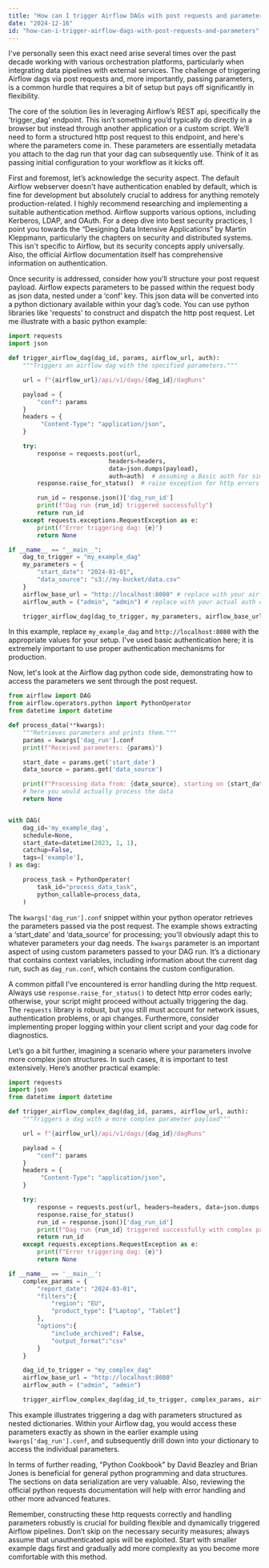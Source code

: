 ```yaml
---
title: "How can I trigger Airflow DAGs with post requests and parameters?"
date: "2024-12-16"
id: "how-can-i-trigger-airflow-dags-with-post-requests-and-parameters"
---
```


 I've personally seen this exact need arise several times over the past decade working with various orchestration platforms, particularly when integrating data pipelines with external services. The challenge of triggering Airflow dags via post requests and, more importantly, passing parameters, is a common hurdle that requires a bit of setup but pays off significantly in flexibility.

The core of the solution lies in leveraging Airflow’s REST api, specifically the 'trigger_dag' endpoint. This isn’t something you’d typically do directly in a browser but instead through another application or a custom script. We’ll need to form a structured http post request to this endpoint, and here's where the parameters come in. These parameters are essentially metadata you attach to the dag run that your dag can subsequently use. Think of it as passing initial configuration to your workflow as it kicks off.

First and foremost, let’s acknowledge the security aspect. The default Airflow webserver doesn't have authentication enabled by default, which is fine for development but absolutely crucial to address for anything remotely production-related. I highly recommend researching and implementing a suitable authentication method. Airflow supports various options, including Kerberos, LDAP, and OAuth. For a deep dive into best security practices, I point you towards the “Designing Data Intensive Applications” by Martin Kleppmann, particularly the chapters on security and distributed systems. This isn't specific to Airflow, but its security concepts apply universally. Also, the official Airflow documentation itself has comprehensive information on authentication.

Once security is addressed, consider how you'll structure your post request payload. Airflow expects parameters to be passed within the request body as json data, nested under a ‘conf’ key. This json data will be converted into a python dictionary available within your dag’s code. You can use python libraries like 'requests' to construct and dispatch the http post request. Let me illustrate with a basic python example:

```python
import requests
import json

def trigger_airflow_dag(dag_id, params, airflow_url, auth):
    """Triggers an airflow dag with the specified parameters."""

    url = f"{airflow_url}/api/v1/dags/{dag_id}/dagRuns"

    payload = {
        "conf": params
    }
    headers = {
         "Content-Type": "application/json",
    }

    try:
        response = requests.post(url,
                            headers=headers,
                            data=json.dumps(payload),
                            auth=auth)  # assuming a Basic auth for simplicity
        response.raise_for_status()  # raise exception for http errors

        run_id = response.json()['dag_run_id']
        print(f"Dag run {run_id} triggered successfully")
        return run_id
    except requests.exceptions.RequestException as e:
        print(f"Error triggering dag: {e}")
        return None

if __name__ == "__main__":
    dag_to_trigger = "my_example_dag"
    my_parameters = {
        "start_date": "2024-01-01",
        "data_source": "s3://my-bucket/data.csv"
    }
    airflow_base_url = "http://localhost:8080" # replace with your airflow url
    airflow_auth = ("admin", "admin") # replace with your actual auth credentials

    trigger_airflow_dag(dag_to_trigger, my_parameters, airflow_base_url, airflow_auth)
```

In this example, replace `my_example_dag` and `http://localhost:8080` with the appropriate values for your setup. I've used basic authentication here; it is extremely important to use proper authentication mechanisms for production.

Now, let's look at the Airflow dag python code side, demonstrating how to access the parameters we sent through the post request.

```python
from airflow import DAG
from airflow.operators.python import PythonOperator
from datetime import datetime

def process_data(**kwargs):
    """Retrieves parameters and prints them."""
    params = kwargs['dag_run'].conf
    print(f"Received parameters: {params}")

    start_date = params.get('start_date')
    data_source = params.get('data_source')

    print(f"Processing data from: {data_source}, starting on {start_date}")
    # here you would actually process the data
    return None


with DAG(
    dag_id='my_example_dag',
    schedule=None,
    start_date=datetime(2023, 1, 1),
    catchup=False,
    tags=['example'],
) as dag:

    process_task = PythonOperator(
        task_id="process_data_task",
        python_callable=process_data,
    )

```

The `kwargs['dag_run'].conf` snippet within your python operator retrieves the parameters passed via the post request. The example shows extracting a ‘start_date’ and ‘data_source’ for processing; you'll obviously adapt this to whatever parameters your dag needs. The `kwargs` parameter is an important aspect of using custom parameters passed to your DAG run. It’s a dictionary that contains context variables, including information about the current dag run, such as `dag_run.conf`, which contains the custom configuration.

A common pitfall I’ve encountered is error handling during the http request. Always use `response.raise_for_status()` to detect http error codes early; otherwise, your script might proceed without actually triggering the dag. The `requests` library is robust, but you still must account for network issues, authentication problems, or api changes. Furthermore, consider implementing proper logging within your client script and your dag code for diagnostics.

Let’s go a bit further, imagining a scenario where your parameters involve more complex json structures. In such cases, it is important to test extensively. Here’s another practical example:

```python
import requests
import json
from datetime import datetime

def trigger_airflow_complex_dag(dag_id, params, airflow_url, auth):
    """Triggers a dag with a more complex parameter payload"""

    url = f"{airflow_url}/api/v1/dags/{dag_id}/dagRuns"

    payload = {
        "conf": params
    }
    headers = {
         "Content-Type": "application/json",
    }

    try:
        response = requests.post(url, headers=headers, data=json.dumps(payload), auth=auth)
        response.raise_for_status()
        run_id = response.json()['dag_run_id']
        print(f"Dag run {run_id} triggered successfully with complex parameters")
        return run_id
    except requests.exceptions.RequestException as e:
        print(f"Error triggering dag: {e}")
        return None

if __name__ == '__main__':
    complex_params = {
        "report_date": "2024-03-01",
        "filters":{
            "region": "EU",
            "product_type": ["Laptop", "Tablet"]
        },
        "options":{
            "include_archived": False,
            "output_format":"csv"
        }
    }

    dag_id_to_trigger = "my_complex_dag"
    airflow_base_url = "http://localhost:8080"
    airflow_auth = ("admin", "admin")

    trigger_airflow_complex_dag(dag_id_to_trigger, complex_params, airflow_base_url, airflow_auth)

```

This example illustrates triggering a dag with parameters structured as nested dictionaries. Within your Airflow dag, you would access these parameters exactly as shown in the earlier example using `kwargs['dag_run'].conf`, and subsequently drill down into your dictionary to access the individual parameters.

In terms of further reading, "Python Cookbook" by David Beazley and Brian Jones is beneficial for general python programming and data structures. The sections on data serialization are very valuable. Also, reviewing the official python requests documentation will help with error handling and other more advanced features.

Remember, constructing these http requests correctly and handling parameters robustly is crucial for building flexible and dynamically triggered Airflow pipelines. Don’t skip on the necessary security measures; always assume that unauthenticated apis will be exploited. Start with smaller example dags first and gradually add more complexity as you become more comfortable with this method.
